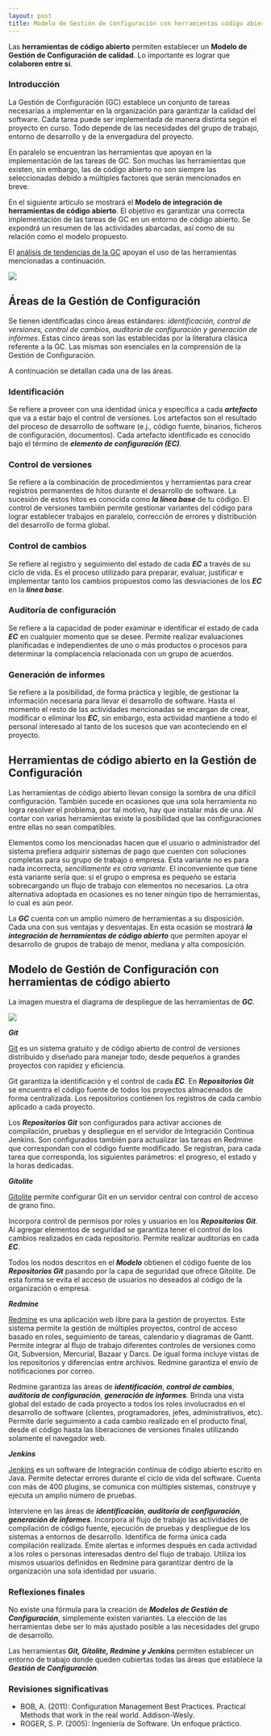 ```yaml
---
layout: post
title: Modelo de Gestión de Configuración con herramientas código abierto 
---
```


Las **herramientas de código abierto** permiten establecer un **Modelo de Gestión de Configuración de calidad**. Lo importante es lograr que **colaboren entre sí**.

### Introducción

La Gestión de Configuración (GC) establece un conjunto de tareas necesarias a implementar en la organización para garantizar la calidad del software. Cada tarea puede ser implementada de manera distinta según el proyecto en curso. Todo depende de las necesidades del grupo de trabajo, entorno de desarrollo y de la envergadura del proyecto.

En paralelo se encuentran las herramientas que apoyan en la implementación de las tareas de GC. Son muchas las herramientas que existen, sin embargo, las de código abierto no son siempre las seleccionadas debido a múltiples factores que serán mencionados en breve.

En el siguiente artículo se mostrará el **Modelo de integración de herramientas de código abierto**. El objetivo es garantizar una correcta implementación de las tareas de GC en un entorno de código abierto. Se expondrá un resumen de las actividades abarcadas, así como de su relación como el modelo propuesto.

El <a href="../gestion-configuracion-tendencias-junio-2015">análisis de tendencias de la GC</a> apoyan el uso de las herramientas mencionadas a continuación.

<img src="{{ site.baseurl }}/images/deploy-diagram-scm.png" />

## Áreas de la Gestión de Configuración

Se tienen identificadas cinco áreas estándares: _identificación, control de versiones, control de cambios, auditoría de configuración y generación de informes_. Estas cinco áreas son las establecidas por la literatura clásica referente a la GC. Las mismas son esenciales en la comprensión de la Gestión de Configuración.

A continuación se detallan cada una de las áreas.

### Identificación

Se refiere a proveer con una identidad única y específica a cada **_artefacto_** que va a estar bajo el control de versiones. Los artefactos son el resultado del proceso de desarrollo de software (e.j., código fuente, binarios, ficheros de configuración, documentos). Cada artefacto identificado es conocido bajo el término de **_elemento de configuración (EC)_**.

### Control de versiones

Se refiere a la combinación de procedimientos y herramientas para crear registros permanentes de hitos durante el desarrollo de software. La sucesión de estos hitos es conocida como **_la línea base_** de tu código. El control de versiones también permite gestionar variantes del código para lograr establecer trabajos en paralelo, corrección de errores y distribución del desarrollo de forma global.

### Control de cambios

Se refiere al registro y seguimiento del estado de cada **_EC_** a través de su ciclo de vida. Es el proceso utilizado para preparar, evaluar, justificar e implementar tanto los cambios propuestos como las desviaciones de los **_EC_** en la **_línea base_**.

### Auditoría de configuración

Se refiere a la capacidad de poder examinar e identificar el estado de cada **_EC_** en cualquier momento que se desee. Permite realizar evaluaciones planificadas e independientes de uno o más productos o procesos para determinar la complacencia relacionada con un grupo de acuerdos.

### Generación de informes

Se refiere a la posibilidad, de forma práctica y legible, de gestionar la información necesaria para llevar el desarrollo de software. Hasta el momento el resto de las actividades mencionadas se encargan de crear, modificar o eliminar los **_EC_**, sin embargo, esta actividad mantiene a todo el personal interesado al tanto de los sucesos que van aconteciendo en el proyecto.

## Herramientas de código abierto en la Gestión de Configuración

Las herramientas de código abierto llevan consigo la sombra de una difícil configuración. También sucede en ocasiones que una sola herramienta no logra resolver el problema, por tal motivo, hay que instalar más de una. Al contar con varias herramientas existe la posibilidad que las configuraciones entre ellas no sean compatibles.

Elementos como los mencionadas hacen que el usuario o administrador del sistema prefiera adquirir sistemas de pago que cuenten con soluciones completas para su grupo de trabajo o empresa. Esta variante no es para nada incorrecta, _sencillamente es otra variante_. El inconveniente que tiene esta variante sería que: si el grupo o empresa es pequeño se estaría sobrecargando un flujo de trabajo con elementos no necesarios. La otra alternativa adoptada en ocasiones es no tener ningún tipo de herramientas, lo cual es aún peor.

La **_GC_** cuenta con un amplio número de herramientas a su disposición. Cada una con sus ventajas y desventajas. En esta ocasión se mostrará **_la integración de herramientas de código abierto_** que permiten apoyar el desarrollo de grupos de trabajo de menor, mediana y alta composición.

## Modelo de Gestión de Configuración con herramientas de código abierto

La imagen muestra el diagrama de despliegue de las herramientas de **_GC_**.

<img src="{{ site.baseurl }}/images/deploy-diagram-scm.png" />

**_Git_**

[Git](https://git-scm.com/) es un sistema gratuito y de código abierto de control de versiones distribuido y diseñado para manejar todo, desde pequeños a grandes proyectos con rapidez y eficiencia.

Git garantiza la identificación y el control de cada **_EC_**. En **_Repositorios Git_** se encuentra el código fuente de todos los proyectos almacenados de forma centralizada. Los repositorios  contienen los registros de cada cambio aplicado a cada proyecto.

Los **_Repositorios Git_** son configurados para activar acciones de compilación, pruebas y despliegue en el servidor de Integración Continua Jenkins. Son configurados también para actualizar las tareas en Redmine que correspondan con el código fuente modificado. Se registran, para cada tarea que corresponda, los siguientes parámetros: el progreso, el estado y la horas dedicadas.

**_Gitolite_**

[Gitolite](http://gitolite.com/gitolite/index.html) permite configurar Git en un servidor central con control de acceso de grano fino.

Incorpora control de permisos por roles y usuarios en los **_Repositorios Git_**. Al agregar elementos de seguridad se garantiza tener el control de los cambios realizados en cada repositorio. Permite realizar auditorías en cada **_EC_**.

Todos los nodos descritos en el **_Modelo_** obtienen el código fuente de los **_Repositorios Git_** pasando por la capa de seguridad que ofrece Gitolite. De esta forma se evita el acceso de usuarios no deseados al código de la organización o empresa.

**_Redmine_**

[Redmine](http://www.redmine.org/) es una aplicación web libre para la gestión de proyectos. Este sistema permite la gestión de múltiples proyectos, control de acceso basado en roles, seguimiento de tareas, calendario y diagramas de Gantt. Permite integrar al flujo de trabajo diferentes controles de versiones como Git, Subversion, Mercurial, Bazaar y Darcs. De igual forma incluye vistas de los repositorios y diferencias entre archivos. Redmine garantiza el envío de notificaciones por correo.

Redmine garantiza las áreas de **_identificación_**, **_control de cambios_**, **_auditoría de configuración_**, **_generación de informes_**. Brinda una vista global del estado de cada proyecto a todos los roles involucrados en el desarrollo de software (clientes, programadores, jefes, administrativos, etc). Permite darle seguimiento a cada cambio realizado en el producto final, desde el código hasta las liberaciones de versiones finales utilizando solamente el navegador web.

**_Jenkins_**

[Jenkins](https://jenkins-ci.org/) es un software de Integración continua de código abierto escrito en Java. Permite detectar errores durante el ciclo de vida del software. Cuenta con más de 400 plugins, se comunica con múltiples sistemas, construye y ejecuta un amplio número de pruebas.

Interviene en las áreas de **_identificación_**, **_auditoría de configuración_**, **_generación de informes_**. Incorpora al flujo de trabajo las actividades de compilación de código fuente, ejecución de pruebas y despliegue de los sistemas a entornos de desarrollo. Identifica de forma única cada compilación realizada. Emite alertas e informes después en cada actividad a los roles o personas interesadas dentro del flujo de trabajo. Utiliza los mismos usuarios definidos en Redmine para garantizar dentro de la organización una sola identidad por usuario.

### Reflexiones finales

No existe una fórmula para la creación de **_Modelos de Gestión de Configuración_**, simplemente existen variantes. La elección de las herramientas debe ser lo más ajustado posible a las necesidades del grupo de desarrollo.

Las herramientas **_Git, Gitolite, Redmine y Jenkins_** permiten establecer un entorno de trabajo donde queden cubiertas todas las áreas que establece la **_Gestión de Configuración_**.

### Revisiones significativas

- BOB, A. (2011): Configuration Management Best Practices. Practical Methods that work in the real world. Addison-Wesly.
- ROGER, S. P. (2005): Ingeniería de Software. Un enfoque práctico.